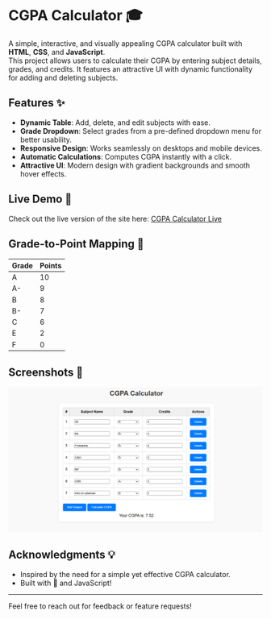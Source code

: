 # CGPA Calculator 🎓

A simple, interactive, and visually appealing CGPA calculator built with **HTML**, **CSS**, and **JavaScript**.  
This project allows users to calculate their CGPA by entering subject details, grades, and credits. It features an attractive UI with dynamic functionality for adding and deleting subjects.

## Features ✨
- **Dynamic Table**: Add, delete, and edit subjects with ease.
- **Grade Dropdown**: Select grades from a pre-defined dropdown menu for better usability.
- **Responsive Design**: Works seamlessly on desktops and mobile devices.
- **Automatic Calculations**: Computes CGPA instantly with a click.
- **Attractive UI**: Modern design with gradient backgrounds and smooth hover effects.

## Live Demo 🚀

Check out the live version of the site here: [CGPA Calculator Live](https://algoanurag.github.io/cgpa-calculator/)

## Grade-to-Point Mapping 🧮
| Grade | Points |
|-------|--------|
| A     | 10     |
| A-    | 9      |
| B     | 8      |
| B-    | 7      |
| C     | 6      |
| E     | 2      |
| F     | 0      |

## Screenshots 📸
![Home Screen](gpa_calci_photo.png)

## Acknowledgments 💡
- Inspired by the need for a simple yet effective CGPA calculator.
- Built with 💖 and JavaScript!

---

Feel free to reach out for feedback or feature requests!

